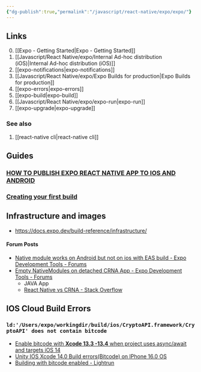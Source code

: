 ```yaml
---
{"dg-publish":true,"permalink":"/javascript/react-native/expo/expo/"}
---
```



## Links

0. [[Expo - Getting Started\|Expo - Getting Started]]
1. [[Javascript/React Native/expo/Internal Ad-hoc distribution (iOS)\|Internal Ad-hoc distribution (iOS)]]
2. [[expo-notifications\|expo-notifications]]
3. [[Javascript/React Native/expo/Expo Builds for production\|Expo Builds for production]]
4. [[expo-errors\|expo-errors]]
5. [[expo-build\|expo-build]]
6. [[Javascript/React Native/expo/expo-run\|expo-run]]
7. [[expo-upgrade\|expo-upgrade]]

### See also

1. [[react-native cli\|react-native cli]]

## Guides

### [HOW TO PUBLISH EXPO REACT NATIVE APP TO IOS AND ANDROID](https://pagepro.co/blog/publishing-expo-react-native-app-to-ios-and-android/)

### [Creating your first build](https://docs.expo.dev/build/setup/)



## Infrastructure and images

-  https://docs.expo.dev/build-reference/infrastructure/




#### Forum Posts

- [Native module works on Android but not on ios with EAS build - Expo Development Tools - Forums](https://forums.expo.dev/t/native-module-works-on-android-but-not-on-ios-with-eas-build/47285)
- [Empty NativeModules on detached CRNA App - Expo Development Tools - Forums](https://forums.expo.dev/t/empty-nativemodules-on-detached-crna-app/9604)
	- JAVA App
	- [React Native vs CRNA - Stack Overflow](https://stackoverflow.com/questions/45123576/react-native-vs-crna)

## IOS Cloud Build Errors

### `ld:'/Users/expo/workingdir/build/ios/CryptoAPI.framework/CryptoAPI' does not contain bitcode`

- [Enable bitcode with **Xcode 13.3 -13.4** when project uses async/await and targets iOS 14](https://developer.apple.com/forums/thread/706203)
- [Unity IOS Xcode 14.0 Build errors(Bitcode) on IPhone 16.0 OS](https://developer.apple.com/forums/thread/714681)
- [Building with bitcode enabled - Lightrun](https://lightrun.com/answers/viromedia-viro-building-with-bitcode-enabled)
